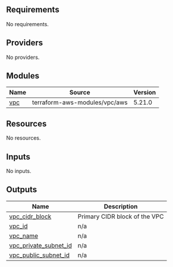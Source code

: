 ## Requirements

No requirements.

## Providers

No providers.

## Modules

| Name | Source | Version |
|------|--------|---------|
| <a name="module_vpc"></a> [vpc](#module\_vpc) | terraform-aws-modules/vpc/aws | 5.21.0 |

## Resources

No resources.

## Inputs

No inputs.

## Outputs

| Name | Description |
|------|-------------|
| <a name="output_vpc_cidr_block"></a> [vpc\_cidr\_block](#output\_vpc\_cidr\_block) | Primary CIDR block of the VPC |
| <a name="output_vpc_id"></a> [vpc\_id](#output\_vpc\_id) | n/a |
| <a name="output_vpc_name"></a> [vpc\_name](#output\_vpc\_name) | n/a |
| <a name="output_vpc_private_subnet_id"></a> [vpc\_private\_subnet\_id](#output\_vpc\_private\_subnet\_id) | n/a |
| <a name="output_vpc_public_subnet_id"></a> [vpc\_public\_subnet\_id](#output\_vpc\_public\_subnet\_id) | n/a |
